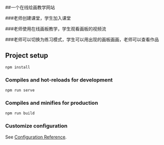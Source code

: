 ##一个在线绘画教学网站

###老师创建课堂，学生加入课堂

###老师使用在线画板教学，学生观看画板的视频流

###老师可以切换为练习模式，学生可以用出现的画板画画，老师可以查看作品

## Project setup
```
npm install
```

### Compiles and hot-reloads for development
```
npm run serve
```

### Compiles and minifies for production
```
npm run build
```

### Customize configuration
See [Configuration Reference](https://cli.vuejs.org/config/).
